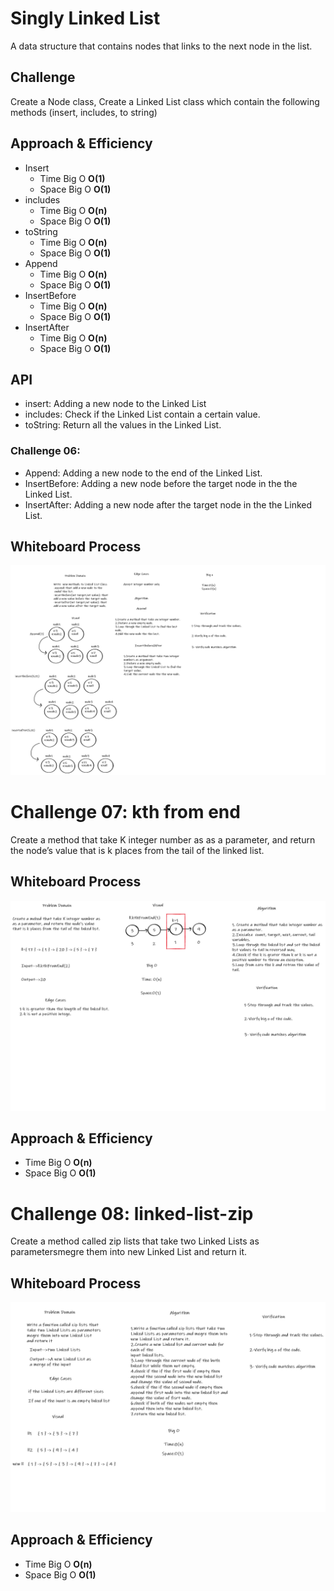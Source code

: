 # Singly Linked List
A data structure that contains nodes that links to the next node in the list.

## Challenge
Create a Node class, Create a Linked List class which contain the following methods (insert, includes, to string)

## Approach & Efficiency

* Insert
    * Time Big O **O(1)**
    * Space Big O **O(1)**
* includes
    * Time Big O **O(n)**
    * Space Big O **O(1)**  
* toString 
    * Time Big O **O(n)**
    * Space Big O **O(1)**
* Append    
    * Time Big O **O(n)**
    * Space Big O **O(1)**
* InsertBefore  
    * Time Big O **O(n)**
    * Space Big O **O(1)**
* InsertAfter  
    * Time Big O **O(n)**
    * Space Big O **O(1)**    
## API

* insert: Adding a new node to the Linked List
* includes: Check if the Linked List contain a certain value.
* toString: Return all the values in the Linked List.

### Challenge 06:

* Append: Adding a new node to the end of the Linked List.
* InsertBefore: Adding a new node before the target node in the the Linked List.
* InsertAfter: Adding a new node after the target node in the the Linked List.

## Whiteboard Process 
![insertions](CC6.png)


# Challenge 07: kth from end
Create a method that take K integer number as as a parameter, and return the node’s value that is k places from the tail of the linked list.

## Whiteboard Process
![kth from end](CC7.png)

## Approach & Efficiency

* Time Big O **O(n)**
* Space Big O **O(1)** 

# Challenge 08: linked-list-zip
Create a method called zip lists that take two Linked Lists as parametersmegre them into new Linked List and return it.

## Whiteboard Process
![kth from end](CC8.png)

## Approach & Efficiency

* Time Big O **O(n)**
* Space Big O **O(1)** 




